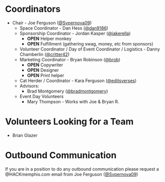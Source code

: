 Coordinators
====

* Chair - Joe Ferguson ([@Svpernova09](https://github.com/svpernova09))
  * Space Coordinator - Dan Hess ([@dan9186](https://github.com/dan9186))
  * Sponsorship Coordinator - Jordan Kasper ([@jakerella](https://github.com/jakerella))
      * __OPEN__ Helper monkey
      * __OPEN__ Fulfillment (gathering swag, money, etc from sponsors)
  * Volunteer Coordinator / Day of Event Coordinator / Logistics - Danny Chamberlin ([@critter42](https://github.com/critter42))
  * Marketing Coordinator - Bryan Robinson ([@brob](http://github.com/brob))
      * __OPEN__ Copywriter
      * __OPEN__ Designer
      * __OPEN__ Print helper
  * Cat Herder / Coordinator - Kara Ferguson ([@editsverses](https://github.com/editsverses))
  * Advisors:
      * Brad Montgomery ([@bradmontgomery](https://github.com/bradmontgomery))
  * Event Day Volunteers
    * Mary Thompson - Works with Joe & Bryan R.


Volunteers Looking for a Team
====

* Brian Glazer

Outbound Communication
====
If you are in a position to do any outbound communication please request a @HACKmemphis.com email from Joe Ferguson ([@Svpernova09](https://github.com/svpernova09))